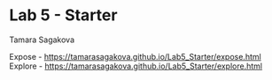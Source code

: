 # Lab 5 - Starter

Tamara Sagakova

Expose - https://tamarasagakova.github.io/Lab5_Starter/expose.html
Explore - https://tamarasagakova.github.io/Lab5_Starter/explore.html
